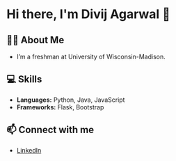 # Hi there, I'm Divij Agarwal 👋

## 👨‍💻 About Me
- I’m a freshman at University of Wisconsin-Madison.

## 💻 Skills
- **Languages:** Python, Java, JavaScript
- **Frameworks:** Flask, Bootstrap

<!--## 🌟 Projects
- [**Project 1**](link_to_your_project): A brief description of what it does.
- [**Project 2**](link_to_your_project): A brief description of what it does.
- [**Project 3**](link_to_your_project): A brief description of what it does.
# Hi there, I'm [Your Name] 👋

## 👨‍💻 About Me
- I’m a senior high school student from Visakhapatnam, India, passionate about computer science and anime.
- Currently working on [Your Current Projects/Interests].

## 💻 Skills
- **Languages:** Python, JavaScript, HTML, CSS
- **Frameworks:** Flask, Django

## 🌟 Projects
- [**Project 1**](link_to_your_project): A brief description of what it does.
- [**Project 2**](link_to_your_project): A brief description of what it does.
- [**Project 3**](link_to_your_project): A brief description of what it does.
-->
## 📫 Connect with me
- [LinkedIn](https://www.linkedin.com/in/divij-agarwal/)
<!--
![GitHub Stats](https://github-readme-stats.vercel.app/api?username=thebinarybard&show_icons=true&theme=radical)
-->


<!--
**thebinarybard/thebinarybard** is a ✨ _special_ ✨ repository because its `README.md` (this file) appears on your GitHub profile.

Here are some ideas to get you started:

- 🔭 I’m currently working on ...
- 🌱 I’m currently learning ...
- 👯 I’m looking to collaborate on ...
- 🤔 I’m looking for help with ...
- 💬 Ask me about ...
- 📫 How to reach me: ...
- 😄 Pronouns: ...
- ⚡ Fun fact: ...
-->
